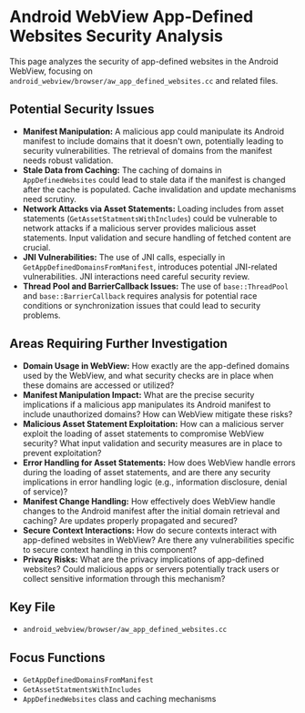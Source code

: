 # Android WebView App-Defined Websites Security Analysis

This page analyzes the security of app-defined websites in the Android WebView, focusing on `android_webview/browser/aw_app_defined_websites.cc` and related files.

## Potential Security Issues

- **Manifest Manipulation:** A malicious app could manipulate its Android manifest to include domains that it doesn't own, potentially leading to security vulnerabilities. The retrieval of domains from the manifest needs robust validation.
- **Stale Data from Caching:** The caching of domains in `AppDefinedWebsites` could lead to stale data if the manifest is changed after the cache is populated. Cache invalidation and update mechanisms need scrutiny.
- **Network Attacks via Asset Statements:** Loading includes from asset statements (`GetAssetStatmentsWithIncludes`) could be vulnerable to network attacks if a malicious server provides malicious asset statements. Input validation and secure handling of fetched content are crucial.
- **JNI Vulnerabilities:** The use of JNI calls, especially in `GetAppDefinedDomainsFromManifest`, introduces potential JNI-related vulnerabilities. JNI interactions need careful security review.
- **Thread Pool and BarrierCallback Issues:** The use of `base::ThreadPool` and `base::BarrierCallback` requires analysis for potential race conditions or synchronization issues that could lead to security problems.

## Areas Requiring Further Investigation

- **Domain Usage in WebView:** How exactly are the app-defined domains used by the WebView, and what security checks are in place when these domains are accessed or utilized?
- **Manifest Manipulation Impact:** What are the precise security implications if a malicious app manipulates its Android manifest to include unauthorized domains? How can WebView mitigate these risks?
- **Malicious Asset Statement Exploitation:** How can a malicious server exploit the loading of asset statements to compromise WebView security? What input validation and security measures are in place to prevent exploitation?
- **Error Handling for Asset Statements:** How does WebView handle errors during the loading of asset statements, and are there any security implications in error handling logic (e.g., information disclosure, denial of service)?
- **Manifest Change Handling:** How effectively does WebView handle changes to the Android manifest after the initial domain retrieval and caching? Are updates properly propagated and secured?
- **Secure Context Interactions:** How do secure contexts interact with app-defined websites in WebView? Are there any vulnerabilities specific to secure context handling in this component?
- **Privacy Risks:** What are the privacy implications of app-defined websites? Could malicious apps or servers potentially track users or collect sensitive information through this mechanism?

## Key File

- `android_webview/browser/aw_app_defined_websites.cc`

## Focus Functions

- `GetAppDefinedDomainsFromManifest`
- `GetAssetStatmentsWithIncludes`
- `AppDefinedWebsites` class and caching mechanisms
